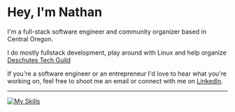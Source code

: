 # Hey, I'm Nathan
  
 I'm a full-stack software engineer and community organizer based in Central Oregon.

 I do mostly fullstack development, play around with Linux and help organize [Deschutes Tech Guild](https://benddevops.org/)

 If you're a software engineer or an entrepreneur I'd love to hear what you're working on, feel free to shoot me an email or connect with me on [LinkedIn](https://www.linkedin.com/in/nslee333/).
 
 
---

[![My Skills](https://skillicons.dev/icons?i=go,ts,js,py,bash,react,express,postgres,next,linux,git,nodejs,tailwind,jest,vim)](https://skillicons.dev)

